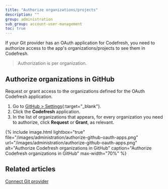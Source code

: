 ```yaml
---
title: "Authorize organizations/projects"
description: ""
group: administration
sub_group: account-user-management
toc: true
---
```


If your Git provider has an OAuth application for Codefresh, you need to authorize access to the app's organizations/projects to see them in Codefresh.
> Authorization is per organization.

## Authorize organizations in GitHub

Request or grant access to the organizations defined for the OAuth Codefresh application.

1. Go to [GitHub > Settings](https://github.com/settings/developers){:target="\_blank"}.
1. Click the **Codefresh** application. 
1. In the list of organizations that appears, for every organization you need to authorize, click **Request** or **Grant**, as relevant. 

{% include
image.html
lightbox="true"
file="/images/administration/authorize-github-oauth-apps.png"
url="/images/administration/authorize-github-oauth-apps.png"
alt="Authorize Codefresh organizations in GitHub"
caption="Authorize Codefresh organizations in GitHub"
max-width="70%"
%}

## Related articles
[Connect Git provider]({{site.baseurl}}/docs/installation/gitops/hosted-runtime/#2-connect-git-provider)
